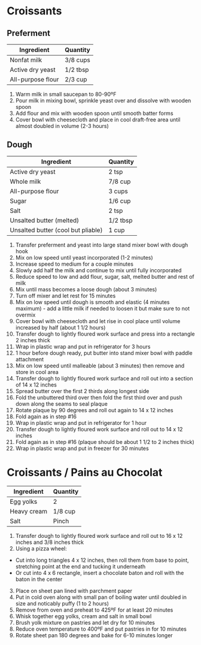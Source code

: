 Croissants
==========

Preferment
----------

Ingredient | Quantity
---|---
Nonfat milk | 3/8 cups
Active dry yeast | 1/2 tbsp
All-purpose flour | 2/3 cup

1. Warm milk in small saucepan to 80-90ºF
2. Pour milk in mixing bowl, sprinkle yeast over and dissolve with wooden spoon
3. Add flour and mix with wooden spoon until smooth batter forms
4. Cover bowl with cheesecloth and place in cool draft-free area until almost doubled in volume (2-3 hours)

Dough
-----

Ingredient | Quantity
---|---
Active dry yeast | 2 tsp
Whole milk | 7/8 cup
All-purpose flour | 3 cups
Sugar | 1/6 cup
Salt | 2 tsp
Unsalted butter (melted) | 1/2 tbsp
Unsalted butter (cool but pliable) | 1 cup

1. Transfer preferment and yeast into large stand mixer bowl with dough hook
2. Mix on low speed until yeast incorporated (1-2 minutes)
3. Increase speed to medium for a couple minutes
4. Slowly add half the milk and continue to mix until fully incorporated
5. Reduce speed to low and add flour, sugar, salt, melted butter and rest of milk
6. Mix until mass becomes a loose dough (about 3 minutes)
7. Turn off mixer and let rest for 15 minutes
8. Mix on low speed until dough is smooth and elastic (4 minutes maximum) - add a little milk if needed to loosen it but make sure to not overmix
9. Cover bowl with cheesecloth and let rise in cool place until volume increased by half (about 1 1/2 hours)
10. Transfer dough to lightly floured work surface and press into a rectangle 2 inches thick
11. Wrap in plastic wrap and put in refrigerator for 3 hours
12. 1 hour before dough ready, put butter into stand mixer bowl with paddle attachment
13. Mix on low speed until malleable (about 3 minutes) then remove and store in cool area
14. Transfer dough to lightly floured work surface and roll out into a section of 14 x 12 inches
15. Spread butter over the first 2 thirds along longest side
16. Fold the unbuttered third over then fold the first third over and push down along the seams to seal plaque
17. Rotate plaque by 90 degrees and roll out again to 14 x 12 inches
18. Fold again as in step #16
19. Wrap in plastic wrap and put in refrigerator for 1 hour
20. Transfer dough to lightly floured work surface and roll out to 14 x 12 inches
21. Fold again as in step #16 (plaque should be about 1 1/2 to 2 inches thick)
22. Wrap in plastic wrap and put in freezer for 30 minutes

Croissants / Pains au Chocolat
==============================

Ingredient | Quantity
---|---
Egg yolks | 2
Heavy cream | 1/8 cup
Salt | Pinch

1. Transfer dough to lightly floured work surface and roll out to 16 x 12 inches and 3/8 inches thick
2. Using a pizza wheel:
  - Cut into long triangles 4 x 12 inches, then roll them from base to point, stretching point at the end and tucking it underneath
  - Or cut into 4 x 6 rectangle, insert a chocolate baton and roll with the baton in the center
3. Place on sheet pan lined with parchment paper
4. Put in cold oven along with small pan of boiling water until doubled in size and noticably puffy (1 to 2 hours)
5. Remove from oven and preheat to 425ºF for at least 20 minutes
6. Whisk together egg yolks, cream and salt in small bowl
7. Brush yolk mixture on pastries and let dry for 10 minutes
8. Reduce oven temperature to 400ºF and put pastries in for 10 minutes
9. Rotate sheet pan 180 degrees and bake for 6-10 minutes longer
